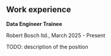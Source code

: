 ## Work experience
**Data Engineer Trainee**

Robert Bosch ltd., March 2025 - Present

TODO: description of the position